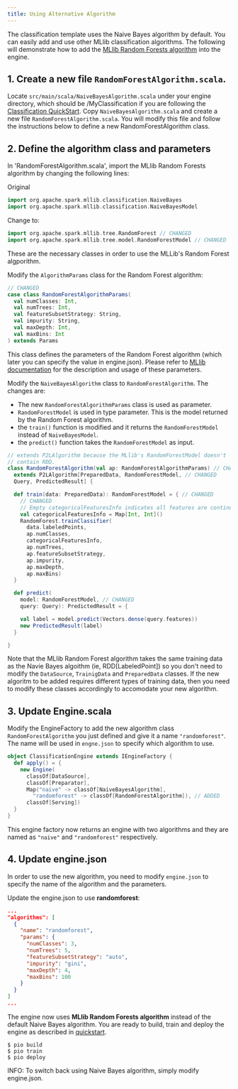 ```yaml
---
title: Using Alternative Algorithm
---
```


The classification template uses the Naive Bayes algorithm by default. You can easily add and use other MLlib classification algorithms. The following will demonstrate how to add the [MLlib Random Forests algorithm](https://spark.apache.org/docs/latest/mllib-ensembles.html) into the engine.

## 1. Create a new file `RandomForestAlgorithm.scala`.

Locate `src/main/scala/NaiveBayesAlgorithm.scala` under your engine directory, which should be /MyClassification if you are following the [Classification QuickStart](/classification/quickstart/).  Copy `NaiveBayesAlgorithm.scala` and create a new file `RandomForestAlgorithm.scala`. You will modify this file and follow the instructions below to define a new RandomForestAlgorithm class.

## 2. Define the algorithm class and parameters

In 'RandomForestAlgorithm.scala', import the MLlib Random Forests algorithm by changing the following lines: 

Original 

```scala
import org.apache.spark.mllib.classification.NaiveBayes
import org.apache.spark.mllib.classification.NaiveBayesModel
```

Change to:

```scala
import org.apache.spark.mllib.tree.RandomForest // CHANGED
import org.apache.spark.mllib.tree.model.RandomForestModel // CHANGED
```

These are the necessary classes in order to use the MLLib's Random Forest algporithm.

Modify the `AlgorithmParams` class for the Random Forest algorithm:

```scala
// CHANGED
case class RandomForestAlgorithmParams(
  val numClasses: Int,
  val numTrees: Int,
  val featureSubsetStrategy: String,
  val impurity: String,
  val maxDepth: Int,
  val maxBins: Int
) extends Params
```

This class defines the parameters of the Random Forest algorithm (which later you can specify the value in engine.json). Please refer to [MLlib  documentation](https://spark.apache.org/docs/latest/mllib-ensembles.html) for the description and usage of these parameters.

Modify the `NaiveBayesAlgorithm` class to `RandomForestAlgorithm`. The changes are: 

* The new `RandomForestAlgorithmParams` class is used as parameter.
* `RandomForestModel` is used in type parameter. This is the model returned by the Random Forest algorithm.
* the `train()` function is modified and it returns the `RandomForestModel` instead of `NaiveBayesModel`.
* the `predict()` function takes the `RandomForestModel` as input.



```scala
// extends P2LAlgorithm because the MLlib's RandomForestModel doesn't
// contain RDD.
class RandomForestAlgorithm(val ap: RandomForestAlgorithmParams) // CHANGED
  extends P2LAlgorithm[PreparedData, RandomForestModel, // CHANGED
  Query, PredictedResult] {

  def train(data: PreparedData): RandomForestModel = { // CHANGED
    // CHANGED
    // Empty categoricalFeaturesInfo indicates all features are continuous.
    val categoricalFeaturesInfo = Map[Int, Int]()
    RandomForest.trainClassifier(
      data.labeledPoints,
      ap.numClasses,
      categoricalFeaturesInfo,
      ap.numTrees,
      ap.featureSubsetStrategy,
      ap.impurity,
      ap.maxDepth,
      ap.maxBins)
  }

  def predict(
    model: RandomForestModel, // CHANGED
    query: Query): PredictedResult = {

    val label = model.predict(Vectors.dense(query.features))
    new PredictedResult(label)
  }

}
```
Note that the MLlib Random Forest algorithm takes the same training data as the Navie Bayes algoithm (ie, RDD[LabeledPoint]) so you don't need to modify the `DataSource`, `TrainigData` and `PreparedData` classes. If the new algoritm to be added requires different types of training data, then you need to modify these classes accordingly to accomodate your new algorithm.
## 3. Update Engine.scala

Modify the EngineFactory to add the new algorithm class `RandomForestAlgorithm` you just defined and give it a name `"randomforest"`. The name will be used in `engne.json` to specify which algorithm to use.

```scala
object ClassificationEngine extends IEngineFactory {
  def apply() = {
    new Engine(
      classOf[DataSource],
      classOf[Preparator],
      Map("naive" -> classOf[NaiveBayesAlgorithm],
        "randomforest" -> classOf[RandomForestAlgorithm]), // ADDED
      classOf[Serving])
  }
}
```

This engine factory now returns an engine with two algorithms and they are named as `"naive"` and `"randomforest"` respectively.

## 4. Update engine.json

In order to use the new algorithm, you need to modify `engine.json` to specify the name of the algorithm and the parameters.

Update the engine.json to use **randomforest**:

```json
...
"algorithms": [
  {
    "name": "randomforest",
    "params": {
      "numClasses": 3,
      "numTrees": 5,
      "featureSubsetStrategy": "auto",
      "impurity": "gini",
      "maxDepth": 4,
      "maxBins": 100
    }
  }
]
...
```

The engine now uses **MLlib Random Forests algorithm** instead of the default Naive Bayes algorithm. You are ready to build, train and deploy the engine as described in [quickstart](quickstart.html).

```
$ pio build
$ pio train
$ pio deploy
```

INFO: To switch back using Naive Bayes algorithm, simply modify engine.json.
